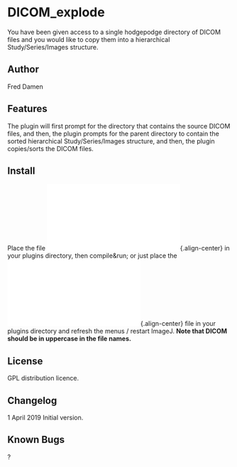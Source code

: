 # DICOM_explode

You have been given access to a single hodgepodge directory of DICOM
files and you would like to copy them into a hierarchical
Study/Series/Images structure.

## Author

Fred Damen

## Features

The plugin will first prompt for the directory that contains the source
DICOM files, and then, the plugin prompts for the parent directory to
contain the sorted hierarchical Study/Series/Images structure, and then,
the plugin copies/sorts the DICOM files.

## Install

Place the file
![DICOM_explode.java](/plugin/utilities/dicom_explode/dicom_explode.java){.align-center}
in your plugins directory, then compile&run; or just place the
![DICOM_explode.class](/plugin/utilities/dicom_explode/dicom_explode.class){.align-center}
file in your plugins directory and refresh the menus / restart ImageJ.
**Note that DICOM should be in uppercase in the file names.**

## License

GPL distribution licence.

## Changelog

1 April 2019 Initial version.

## Known Bugs

?
